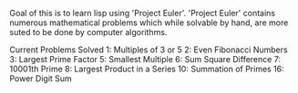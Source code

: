 Goal of this is to learn lisp using 'Project Euler'. 'Project Euler' contains numerous mathematical problems which while solvable by hand, are more suted to be done by computer algorithms. 

Current Problems Solved
1: Multiples of 3 or 5
2: Even Fibonacci Numbers
3: Largest Prime Factor
5: Smallest Multiple
6: Sum Square Difference
7: 10001th Prime
8: Largest Product in a Series
10: Summation of Primes
16: Power Digit Sum
